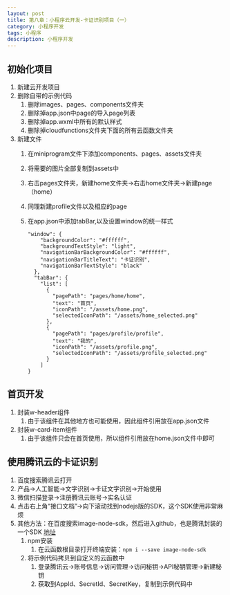 ```yaml
---
layout: post
title: 第八章：小程序云开发-卡证识别项目（一）
category: 小程序开发
tags: 小程序
description: 小程序开发
--- 
```


## 初始化项目
1. 新建云开发项目
2. 删除自带的示例代码
    1. 删除images、pages、components文件夹
    2. 删除掉app.json中page的导入page列表
    3. 删除掉app.wxml中所有的默认样式
    4. 删除掉cloudfunctions文件夹下面的所有云函数文件夹
3. 新建文件
    1. 在miniprogram文件下添加components、pages、assets文件夹
    2. 将需要的图片全部复制到assets中
    3. 右击pages文件夹，新建home文件夹->右击home文件夹->新建page（home）
    4. 同理新建profile文件以及相应的page
    5. 在app.json中添加tabBar,以及设置window的统一样式
        
        ```
        "window": {
            "backgroundColor": "#ffffff",
            "backgroundTextStyle": "light",
            "navigationBarBackgroundColor": "#ffffff",
            "navigationBarTitleText": "卡证识别",
            "navigationBarTextStyle": "black"
          },
          "tabBar": {
            "list": [
              {
                "pagePath": "pages/home/home",
                "text": "首页",
                "iconPath": "/assets/home.png",
                "selectedIconPath": "/assets/home_selected.png"
              },
              {
                "pagePath": "pages/profile/profile",
                "text": "我的",
                "iconPath": "/assets/profile.png",
                "selectedIconPath": "/assets/profile_selected.png"
              }
            ]
        }
        ```

## 首页开发
1. 封装w-header组件
    1. 由于该组件在其他地方也可能使用，因此组件引用放在app.json文件
2. 封装w-card-item组件
    1. 由于该组件只会在首页使用，所以组件引用放在home.json文件中即可


## 使用腾讯云的卡证识别
1. 百度搜索腾讯云打开
2. 产品->人工智能->文字识别->卡证文字识别->开始使用
3. 微信扫描登录->注册腾讯云账号->实名认证
4. 点击右上角“接口文档”->向下滚动找到nodejs版的SDK，这个SDK使用非常麻烦
5. 其他方法：在百度搜索image-node-sdk，然后进入github，也是腾讯封装的一个SDK [地址](https://github.com/TencentCloudBase/image-node-sdk)
    1. npm安装
        1. 在云函数根目录打开终端安装：`npm i --save image-node-sdk`
    2. 将示例代码拷贝到自定义的云函数中
        1. 登录腾讯云->账号信息->访问管理->访问秘钥->API秘钥管理->新建秘钥
        2. 获取到AppId、SecretId、SecretKey，复制到示例代码中
    



